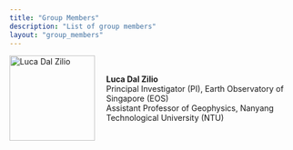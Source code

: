 ```yaml
---
title: "Group Members"
description: "List of group members"
layout: "group_members"
---
```


<div style="display: flex; align-items: center;">
  <img src="http://computational-geophysics-lab.github.io/public/luca_dal_zilio.png" alt="Luca Dal Zilio" style="width:150px; margin-right: 20px;">
  <div>
    <strong>Luca Dal Zilio</strong><br>
    Principal Investigator (PI), Earth Observatory of Singapore (EOS)<br>
    Assistant Professor of Geophysics, Nanyang Technological University (NTU)
  </div>
</div>